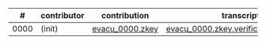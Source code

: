| # | contributor | contribution | transcript | attestation |
| --- | --- | --- | --- | --- |
| 0000 | (init) | [evacu_0000.zkey](https://storage.googleapis.com/trusted-setup.v1.zktrue-up.ts.finance/evacu_0000.zkey) | [evacu_0000.zkey.verification_transcript](https://storage.googleapis.com/trusted-setup.v1.zktrue-up.ts.finance/evacu_0000.zkey.verification_transcript) |  |

<!-- | 0001 | <name> | [evacu_0001.zkey](https://storage.googleapis.com/trusted-setup.v1.zktrue-up.ts.finance/evacu_0001.zkey) | [evacu_0001.zkey.verification_transcript](https://storage.googleapis.com/trusted-setup.v1.zktrue-up.ts.finance/evacu_0001.zkey.verification_transcript) | [Attestation](../attestations/<name>.attestation) | -->